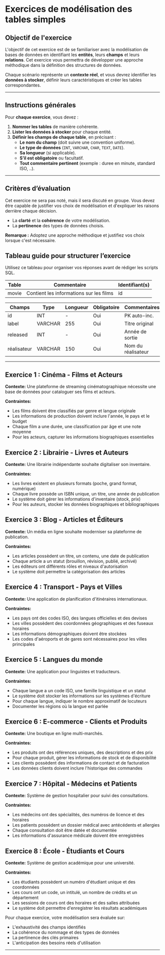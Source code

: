 # **Exercices de modélisation des tables simples**

## **Objectif de l'exercice**
L'objectif de cet exercice est de se familiariser avec la modélisation de bases de données en identifiant les **entités**, leurs **champs** et leurs **relations**. Cet exercice vous permettra de développer une approche méthodique dans la définition des structures de données.

Chaque scénario représente un **contexte réel**, et vous devrez identifier les **données à stocker**, définir leurs caractéristiques et créer les tables correspondantes.

---

## **Instructions générales**
Pour **chaque exercice**, vous devez :

1. **Nommer les tables** de manière cohérente.
2. **Lister les données à stocker** pour chaque entité.
3. **Définir les champs de chaque table**, en précisant :
   - **Le nom du champ** (doit suivre une convention uniforme).
   - **Le type de données** (`INT`, `VARCHAR`, `CHAR`, `TEXT`, `DATE`).
   - **Sa longueur** (si applicable).
   - **S’il est obligatoire** ou facultatif.
   - **Tout commentaire pertinent** (exemple : duree en minute, standard ISO, ..).

---

## **Critères d’évaluation**

Cet exercice ne sera pas noté, mais il sera discuté en groupe. Vous devez être capable de justifier vos choix de modélisation et d'expliquer les raisons derrière chaque décision.
- La **clarté** et la **cohérence** de votre modélisation.
- La **pertinence** des types de données choisis.


**Remarque :** Adoptez une approche méthodique et justifiez vos choix lorsque c'est nécessaire.  


## **Tableau guide pour structurer l’exercice**
Utilisez ce tableau pour organiser vos réponses avant de rédiger les scripts SQL.

| Table | Commentaire | Identifiant(s) |
|-----|------------|----------------|
| movie | Contient les informations sur les films | id |

| Champs | Type | Longueur | Obligatoire | Commentaires |
|-----|------|----------|-------------|--------------|
| id | INT | - | Oui | PK auto-inc. |
 | label | VARCHAR | 255 | Oui | Titre original  |
| released | INT | - | Oui | Année de sortie |
| réalisateur | VARCHAR | 150 | Oui | Nom du réalisateur |


---

## Exercice 1 : Cinéma - Films et Acteurs

**Contexte:** Une plateforme de streaming cinématographique nécessite une base de données pour cataloguer ses films et acteurs.

**Contraintes:**
- Les films doivent être classifiés par genre et langue originale
- Les informations de production doivent inclure l'année, le pays et le budget
- Chaque film a une durée, une classification par âge et une note moyenne
- Pour les acteurs, capturer les informations biographiques essentielles

## Exercice 2 : Librairie - Livres et Auteurs

**Contexte:** Une librairie indépendante souhaite digitaliser son inventaire.

**Contraintes:**
- Les livres existent en plusieurs formats (poche, grand format, numérique)
- Chaque livre possède un ISBN unique, un titre, une année de publication
- Le système doit gérer les informations d'inventaire (stock, prix)
- Pour les auteurs, stocker les données biographiques et bibliographiques

## Exercice 3 : Blog - Articles et Éditeurs

**Contexte:** Un média en ligne souhaite moderniser sa plateforme de publication.

**Contraintes:**
- Les articles possèdent un titre, un contenu, une date de publication
- Chaque article a un statut (brouillon, révision, publié, archivé)
- Les éditeurs ont différents rôles et niveaux d'autorisation
- Le système doit permettre la catégorisation des articles

## Exercice 4 : Transport - Pays et Villes

**Contexte:** Une application de planification d'itinéraires internationaux.

**Contraintes:**
- Les pays ont des codes ISO, des langues officielles et des devises
- Les villes possèdent des coordonnées géographiques et des fuseaux horaires
- Les informations démographiques doivent être stockées
- Les codes d'aéroports et de gares sont nécessaires pour les villes principales

## Exercice 5 : Langues du monde

**Contexte:** Une application pour linguistes et traducteurs.

**Contraintes:**
- Chaque langue a un code ISO, une famille linguistique et un statut
- Le système doit stocker les informations sur les systèmes d'écriture
- Pour chaque langue, indiquer le nombre approximatif de locuteurs
- Documenter les régions où la langue est parlée

## Exercice 6 : E-commerce - Clients et Produits

**Contexte:** Une boutique en ligne multi-marchés.

**Contraintes:**
- Les produits ont des références uniques, des descriptions et des prix
- Pour chaque produit, gérer les informations de stock et de disponibilité
- Les clients possèdent des informations de contact et de facturation
- Les données clients doivent inclure l'historique des commandes

## Exercice 7 : Hôpital - Médecins et Patients

**Contexte:** Système de gestion hospitalier pour suivi des consultations.

**Contraintes:**
- Les médecins ont des spécialités, des numéros de licence et des horaires
- Les patients possèdent un dossier médical avec antécédents et allergies
- Chaque consultation doit être datée et documentée
- Les informations d'assurance médicale doivent être enregistrées

## Exercice 8 : École - Étudiants et Cours

**Contexte:** Système de gestion académique pour une université.

**Contraintes:**
- Les étudiants possèdent un numéro d'étudiant unique et des coordonnées
- Les cours ont un code, un intitulé, un nombre de crédits et un département
- Les sessions de cours ont des horaires et des salles attribuées
- Le système doit permettre d'enregistrer les résultats académiques

Pour chaque exercice, votre modélisation sera évaluée sur:
- L'exhaustivité des champs identifiés
- La cohérence du nommage et des types de données
- La pertinence des clés primaires
- L'anticipation des besoins réels d'utilisation

---

